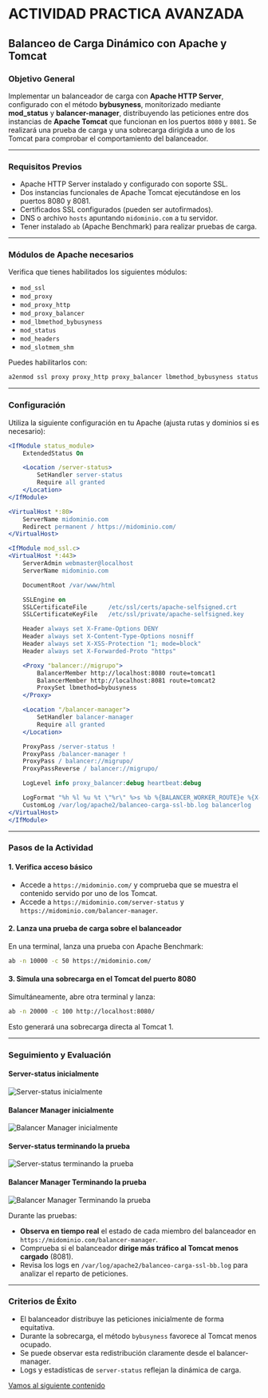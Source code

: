 
# ACTIVIDAD PRACTICA AVANZADA

## **Balanceo de Carga Dinámico con Apache y Tomcat**

### **Objetivo General**

Implementar un balanceador de carga con **Apache HTTP Server**, configurado con el método **bybusyness**, monitorizado mediante **mod\_status** y **balancer-manager**, distribuyendo las peticiones entre dos instancias de **Apache Tomcat** que funcionan en los puertos `8080` y `8081`. Se realizará una prueba de carga y una sobrecarga dirigida a uno de los Tomcat para comprobar el comportamiento del balanceador.

---

### **Requisitos Previos**

* Apache HTTP Server instalado y configurado con soporte SSL.
* Dos instancias funcionales de Apache Tomcat ejecutándose en los puertos 8080 y 8081.
* Certificados SSL configurados (pueden ser autofirmados).
* DNS o archivo `hosts` apuntando `midominio.com` a tu servidor.
* Tener instalado `ab` (Apache Benchmark) para realizar pruebas de carga.

---

### **Módulos de Apache necesarios**

Verifica que tienes habilitados los siguientes módulos:

* `mod_ssl`
* `mod_proxy`
* `mod_proxy_http`
* `mod_proxy_balancer`
* `mod_lbmethod_bybusyness`
* `mod_status`
* `mod_headers`
* `mod_slotmem_shm`

Puedes habilitarlos con:

```bash
a2enmod ssl proxy proxy_http proxy_balancer lbmethod_bybusyness status headers slotmem_shm heartbeat
```

---

### **Configuración**

Utiliza la siguiente configuración en tu Apache (ajusta rutas y dominios si es necesario):

```apache
<IfModule status_module>
    ExtendedStatus On

    <Location /server-status>
        SetHandler server-status
        Require all granted
    </Location>
</IfModule>

<VirtualHost *:80>
    ServerName midominio.com
    Redirect permanent / https://midominio.com/
</VirtualHost>

<IfModule mod_ssl.c>
<VirtualHost *:443>
    ServerAdmin webmaster@localhost
    ServerName midominio.com

    DocumentRoot /var/www/html

    SSLEngine on
    SSLCertificateFile      /etc/ssl/certs/apache-selfsigned.crt
    SSLCertificateKeyFile   /etc/ssl/private/apache-selfsigned.key

    Header always set X-Frame-Options DENY
    Header always set X-Content-Type-Options nosniff
    Header always set X-XSS-Protection "1; mode=block"
    Header always set X-Forwarded-Proto "https"

    <Proxy "balancer://migrupo">
        BalancerMember http://localhost:8080 route=tomcat1 
        BalancerMember http://localhost:8081 route=tomcat2 
        ProxySet lbmethod=bybusyness
    </Proxy>

    <Location "/balancer-manager">
	    SetHandler balancer-manager
	    Require all granted
    </Location>

    ProxyPass /server-status !
    ProxyPass /balancer-manager !
    ProxyPass / balancer://migrupo/
    ProxyPassReverse / balancer://migrupo/

    LogLevel info proxy_balancer:debug heartbeat:debug

    LogFormat "%h %l %u %t \"%r\" %>s %b %{BALANCER_WORKER_ROUTE}e %{X-Forwarded-For}i" balancerlog
    CustomLog /var/log/apache2/balanceo-carga-ssl-bb.log balancerlog
</VirtualHost>
</IfModule>
```

---

### **Pasos de la Actividad**

#### 1. **Verifica acceso básico**

* Accede a `https://midominio.com/` y comprueba que se muestra el contenido servido por uno de los Tomcat.
* Accede a `https://midominio.com/server-status` y `https://midominio.com/balancer-manager`.

#### 2. **Lanza una prueba de carga sobre el balanceador**

En una terminal, lanza una prueba con Apache Benchmark:

```bash
ab -n 10000 -c 50 https://midominio.com/
```

#### 3. **Simula una sobrecarga en el Tomcat del puerto 8080**

Simultáneamente, abre otra terminal y lanza:

```bash
ab -n 20000 -c 100 http://localhost:8080/
```

Esto generará una sobrecarga directa al Tomcat 1.

---

### **Seguimiento y Evaluación**

#### Server-status inicialmente
![Server-status inicialmente](../img/20/server-status-t01.png)


#### Balancer Manager inicialmente
![Balancer Manager inicialmente](../img/20/load-balancer-manager-t01.png)


#### Server-status terminando la prueba
![Server-status terminando la prueba](../img/20/server-status-t02.png)


#### Balancer Manager Terminando la prueba
![Balancer Manager Terminando la prueba](../img/20/load-balancer-manager-t02.png)

Durante las pruebas:

* **Observa en tiempo real** el estado de cada miembro del balanceador en `https://midominio.com/balancer-manager`.
* Comprueba si el balanceador **dirige más tráfico al Tomcat menos cargado** (8081).
* Revisa los logs en `/var/log/apache2/balanceo-carga-ssl-bb.log` para analizar el reparto de peticiones.

---

### **Criterios de Éxito**

* El balanceador distribuye las peticiones inicialmente de forma equitativa.
* Durante la sobrecarga, el método `bybusyness` favorece al Tomcat menos ocupado.
* Se puede observar esta redistribución claramente desde el balancer-manager.
* Logs y estadísticas de `server-status` reflejan la dinámica de carga.



[Vamos al siguiente contenido](./20-L.md)
